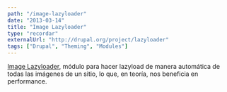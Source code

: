```yaml
---
path: "/image-lazyloader"
date: "2013-03-14"
title: "Image Lazyloader"
type: "recordar"
externalUrl: "http://drupal.org/project/lazyloader"
tags: ["Drupal", "Theming", "Modules"]
---
```


[Image Lazyloader](http://drupal.org/project/lazyloader), m&oacute;dulo para hacer lazyload de manera automática de todas las imágenes de un sitio, lo que, en teoría, nos beneficia en performance.
